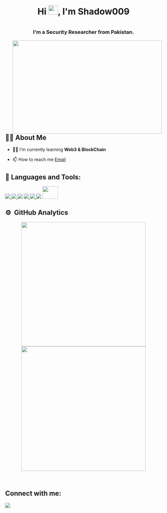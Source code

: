 <h1 align="center">Hi <img src="https://raw.githubusercontent.com/MartinHeinz/MartinHeinz/master/wave.gif" width="30px">, I'm Shadow009 <h1>
<h3 align="center">I'm a Security Researcher from Pakistan.</h3>
<a href="#"><img width="480" height="300px" align="right" src="https://raw.githubusercontent.com/hackerspider1/hackerspider1/main/code.gif"/></a>

## 🙋‍♂️ About Me

- 👨‍💻 I’m currently learning **Web3 & BlockChain**

- 📫 How to reach me [Email](mailto:sha009dow@gmail.com)



## 🚀 Languages and Tools:

<p align="left"> 
    <a href="https://www.linux.org/" target="_blank"> <img src="https://img.icons8.com/color/48/000000/linux--v1.png"/> </a>
    <a href="https://www.python.org" target="_blank"> <img src="https://img.icons8.com/color/48/000000/python.png"/> </a> 
    <a href="https://www.gnu.org/software/bash/" target="_blank"> <img src="https://img.icons8.com/plasticine/50/000000/bash.png/"></a>
    <a href="https://www.javascript.com/" target="_blank"> <img src="https://img.icons8.com/color/48/fa314a/javascript.png"/> </a>
    <a href="https://www.cplusplus.com/doc/tutorial/" target="_blank"> <img src="https://img.icons8.com/color/48/fa314a/c-plus-plus-logo.png"/> </a>
    <a href="https://portswigger.net/burp" target="_blank"> <img src="https://img.icons8.com/ios-filled/48/fa314a/burp-suite.png"/></a>
    <a href="https://sqlmap.org/" target="_blank"> <img width="50" height="40px" src="https://upload.wikimedia.org/wikipedia/commons/4/4f/Sqlmap_logo.png"/></a>

</p>


## ⚙️ &nbsp;GitHub Analytics

<!-- ![](https://github-readme-stats.vercel.app/api?username=dn0m1n8tor&show_icons=true&bg_color=45,fc00ff,00dbde&title_color=fff&text_color=fff)
 -->
 
 <p align = "center">
  <img src = "https://github-readme-stats.vercel.app/api?username=sha009dow&show_icons=true&theme=dark" width = 400 />
  <img src = "https://github-readme-streak-stats.herokuapp.com/?user=sha009dow&theme=dark&hide_border=true" width = 400 />
    </p>
    
<br/>

## Connect with me:
<p align="left">

<a href = "https://www.linkedin.com/in/malik-naveed-53603a242"><img src="https://img.icons8.com/fluent/48/000000/linkedin.png"/></a>
